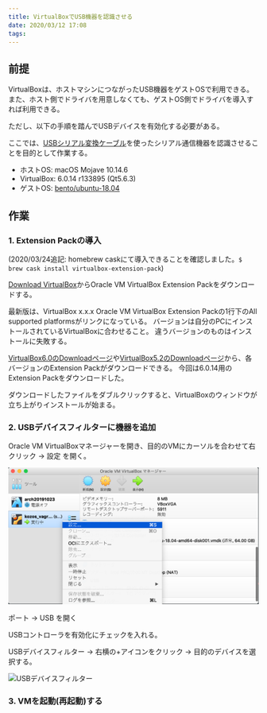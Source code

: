 ```yaml
---
title: VirtualBoxでUSB機器を認識させる
date: 2020/03/12 17:08
tags:
---
```


## 前提

VirtualBoxは、ホストマシンにつながったUSB機器をゲストOSで利用できる。
また、ホスト側でドライバを用意しなくても、ゲストOS側でドライバを導入すれば利用できる。

ただし、以下の手順を踏んでUSBデバイスを有効化する必要がある。

ここでは、[USBシリアル変換ケーブル](https://www.amazon.co.jp/gp/product/B007SI18VW/ref=ppx_yo_dt_b_asin_title_o06_s00?ie=UTF8&psc=1)を使ったシリアル通信機器を認識させることを目的として作業する。

- ホストOS: macOS Mojave 10.14.6
- VirtualBox: 6.0.14 r133895 (Qt5.6.3)
- ゲストOS: [bento/ubuntu-18.04](https://app.vagrantup.com/bento/boxes/ubuntu-18.04)

## 作業

### 1. Extension Packの導入

(2020/03/24追記: homebrew caskにて導入できることを確認しました。`$ brew cask install virtualbox-extension-pack`)

[Download VirtualBox](https://www.virtualbox.org/wiki/Downloads)からOracle VM VirtualBox Extension Packをダウンロードする。

最新版は、VirtualBox x.x.x Oracle VM VirtualBox Extension Packの1行下のAll supported platformsがリンクになっている。
バージョンは自分のPCにインストールされているVirtualBoxに合わせること。
違うバージョンのものはインストールに失敗する。

[VirtualBox6.0のDownloadページ](https://www.virtualbox.org/wiki/Download_Old_Builds_6_0)や[VirtualBox5.2のDownloadページ](https://www.virtualbox.org/wiki/Download_Old_Builds_5_2)から、各バージョンのExtension Packがダウンロードできる。
今回は6.0.14用のExtension Packをダウンロードした。

ダウンロードしたファイルをダブルクリックすると、VirtualBoxのウィンドウが立ち上がりインストールが始まる。

### 2. USBデバイスフィルターに機器を追加

Oracle VM VirtualBoxマネージャーを開き、目的のVMにカーソルを合わせて右クリック -> 設定 を開く。

![Oracle VM VirtualBoxマネージャー](/img/oracle-vm-virtualbox-manager.png)

ポート -> USB を開く

USBコントローラを有効化にチェックを入れる。

USBデバイスフィルター -> 右横の+アイコンをクリック -> 目的のデバイスを選択する。

![USBデバイスフィルター](usb-device-filter.png)

### 3. VMを起動(再起動)する
